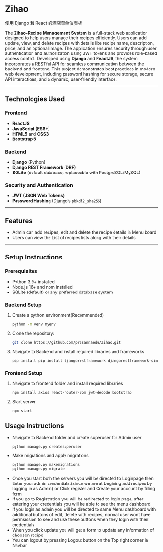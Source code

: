 # Zihao
使用 Django 和 React 的酒店菜单仪表板

The **Zihao-Recipe Management System** is a full-stack web application designed to help users manage their recipes efficiently. Users can add, update, view, and delete recipes with details like recipe name, description, price, and an optional image. The application ensures security through user authentication and authorization using JWT tokens and provides role-based access control. Developed using **Django** and **ReactJS**, the system incorporates a RESTful API for seamless communication between the backend and frontend. This project demonstrates best practices in modern web development, including password hashing for secure storage, secure API interactions, and a dynamic, user-friendly interface.

---

## Technologies Used
### Frontend
- **ReactJS**
- **JavaScript (ES6+)**
- **HTML5** and **CSS3**
- **Bootstrap 5**

### Backend
- **Django** (Python)
- **Django REST Framework (DRF)**
- **SQLite** (default database, replaceable with PostgreSQL/MySQL)

### Security and Authentication
- **JWT (JSON Web Tokens)**
- **Password Hashing** (Django’s `pbkdf2_sha256`)

---

## Features
- Admin can add recipes, edit and delete the recipe details in Menu board
- Users can view the List of recipes lists along with their details

---


## Setup Instructions
### Prerequisites
- Python 3.9+ installed
- Node.js 16+ and npm installed
- SQLite (default) or any preferred database system

### Backend Setup
1. Create a python environment(Recommended)
    ```bash
    python -m venv myenv
    ```
2. Clone the repository:
   ```bash
   git clone https://github.com/prasannaedu/Zihao.git
   ```
3. Navigate to Backend and install required libraries and frameworks
    ```bash
    pip install pip install djangorestframework djangorestframework-simplejwt django-cors-headers pillow
    ```
### Frontend Setup
1. Navigate to frontend folder and install required libraries
    ```bash
    npm install axios react-router-dom jwt-decode bootstrap
    ```

2. Start server
    ```bash
    npm start
    ```
## Usage Instructions 
- Navigate to Backend folder and create superuser for Admin user
    ```bash
    python manage.py createsuperuser
    ```
- Make migrations and apply migrations
    ```bash
    python manage.py makemigrations
    python manage.py migrate
    ```
- Once you start both the servers you will be directed to Loginpage then Enter your admin credentials.(since we are at begining add recipes by logging in as Admin) or Click register and Create your account by filling form
- If you go to Registration you will be redirected to login page, after entering your credentials you will be able to see the menu dashboard
- If you login as admin you will be directed to same Menu dashboard with additional buttons of edit, delete with recipes, normal user wont have permsission to see and use these buttons when they login with their credentials
- When you click update you will get a form to update any information of choosen recipe 
- You can logout by pressing Logout button on the Top right corner in Navbar 
